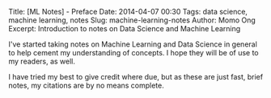 Title: [ML Notes] - Preface
Date: 2014-04-07 00:30
Tags: data science, machine learning, notes
Slug: machine-learning-notes
Author: Momo Ong
Excerpt: Introduction to notes on Data Science and Machine Learning

I've started taking notes on Machine Learning and Data Science in general to help cement my understanding of concepts. I hope they will be of use to my readers, as well.

I have tried my best to give credit where due, but as these are just fast, brief notes, my citations are by no means complete.
